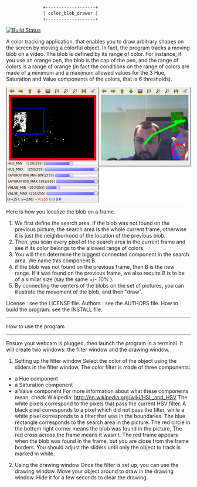                   +-------------------+
                  | color_blob_drawer |
                  +-------------------+

[![Build Status](https://travis-ci.org/arnaud-ramey/color_blob_drawer.svg)](https://travis-ci.org/arnaud-ramey/color_blob_drawer)

A color tracking application, that enables you to draw arbitrary shapes on
the screen by moving a colorful object. In fact, the program tracks a moving
blob on a video. The blob is defined by its range of color. For instance, if
you use an orange pen, the blob is the cap of the pen, and the range of
colors is a range of orange (in fact the conditions on the range of colors
are made of a minimum and a maximum allowed values for the 3 Hue, Saturation
and Value components of the colors, that is 6 thresholds).

![First capture](doc/capture.png)

Here is how you localize the blob on a frame.
1) We first define the search area. If the blob was not found on the
  previous picture, the search area is the whole current frame, otherwise it
  is just the neighborhood of the location of the previous blob.
2) Then, you scan every pixel of the search area in the current frame and
  see if its color belongs to the allowed range of colors.
3) You will then determine the biggest connected component in the search
  area. We name this component B.
4) if the blob was not found on the previous frame, then B is the new range.
  If it was found on the previous frame, we also require B is to be of a
  similar size (say the same +/- 10% ).
5) By connecting the centers of the blobs on the set of pictures, you can
  illustrate the movement of the blob, and then "draw".

License :                  see the LICENSE file.
Authors :                  see the AUTHORS file.
How to build the program:  see the INSTALL file.

________________________________________________________________________________

How to use the program
________________________________________________________________________________
Ensure yout webcam is plugged, then launch the program in a terminal.
It will create two windows: the filter window and the drawing window.

1) Setting up the filter window
  Select the color of the object using the sliders in the filter window.
  The color filter is made of three components:
  * a Hue component
  * a Saturation component
  * a Value component
  For more information about what these components mean, check Wikipedia:
  http://en.wikipedia.org/wiki/HSL_and_HSV
  The white pixels correspond to the pixels that pass the current HSV filter.
  A black pixel corresponds
  to a pixel which did not pass the filter, while a white pixel corresponds to
  a filter that was in the boundaries. The blue rectangle corresponds to the
  search area in the picture. The red circle in the bottom right corner means
  the blob was found in the picture, The red cross across the frame means it
  wasn't. The red frame appears when the blob was found in the frame, but you
  are close from the frame borders.
  You should adjust the sliders until only the object to track is marked in white.

2) Using the drawing window
  Once the filter is set up, you can use the drawing window.
  Move your object around to draw in the drawing window.
  Hide it for a few seconds to clear the drawing.
